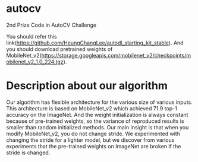 # autocv
2nd Prize Code in AutoCV Challenge

You should refer this link(https://github.com/HeungChangLee/autodl_starting_kit_stable).
And you should download pretrained weights of MobileNet_v2(https://storage.googleapis.com/mobilenet_v2/checkpoints/mobilenet_v2_1.0_224.tgz).

# Description about our algorithm
Our algorithm has flexible architecture for the various size of various inputs. This architecture is based on MobileNet_v2 which achieved 71.9 top-1 accuracy on the ImageNet. And the weight initialization is always constant because of pre-trained weights, so the variance of reproduced results is smaller than random initialized methods.
Our main insight is that when you modify MobileNet_v2, you do not change stride. We experimented with changing the stride for a lighter model, but we discover from various experiments that the pre-trained weights on ImageNet are broken if the stride is changed.
